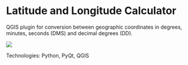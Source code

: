 # Latitude and Longitude Calculator

QGIS plugin for conversion between geographic coordinates in degrees, minutes, seconds (DMS) and decimal degrees (DD).

![](https://drive.google.com/uc?export=view&id=1qaiE1LAqFqXrr10TnuYTPpRFUi9HZbow)

Technologies: Python, PyQt, QGIS
